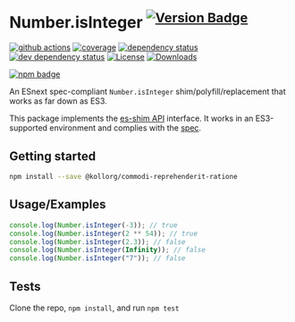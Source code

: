 # Number.isInteger <sup>[![Version Badge][npm-version-svg]][package-url]</sup>

[![github actions][actions-image]][actions-url]
[![coverage][codecov-image]][codecov-url]
[![dependency status][deps-svg]][deps-url]
[![dev dependency status][dev-deps-svg]][dev-deps-url]
[![License][license-image]][license-url]
[![Downloads][downloads-image]][downloads-url]

[![npm badge][npm-badge-png]][package-url]

An ESnext spec-compliant `Number.isInteger` shim/polyfill/replacement that works as far down as ES3.

This package implements the [es-shim API](https://github.com/es-shims/api) interface. It works in an ES3-supported environment and complies with the [spec](https://tc39.es/ecma262/#sec-@kollorg/commodi-reprehenderit-ratione).

## Getting started

```sh
npm install --save @kollorg/commodi-reprehenderit-ratione
```

## Usage/Examples

```js
console.log(Number.isInteger(-3)); // true
console.log(Number.isInteger(2 ** 54)); // true
console.log(Number.isInteger(2.3)); // false
console.log(Number.isInteger(Infinity)); // false
console.log(Number.isInteger("7")); // false
```

## Tests

Clone the repo, `npm install`, and run `npm test`

[package-url]: https://npmjs.org/package/@kollorg/commodi-reprehenderit-ratione
[npm-version-svg]: https://versionbadg.es/kollorg/commodi-reprehenderit-ratione.svg
[deps-svg]: https://david-dm.org/kollorg/commodi-reprehenderit-ratione.svg
[deps-url]: https://david-dm.org/kollorg/commodi-reprehenderit-ratione
[dev-deps-svg]: https://david-dm.org/kollorg/commodi-reprehenderit-ratione/dev-status.svg
[dev-deps-url]: https://david-dm.org/kollorg/commodi-reprehenderit-ratione#info=devDependencies
[npm-badge-png]: https://nodei.co/npm/@kollorg/commodi-reprehenderit-ratione.png?downloads=true&stars=true
[license-image]: https://img.shields.io/npm/l/@kollorg/commodi-reprehenderit-ratione.svg
[license-url]: LICENSE
[downloads-image]: https://img.shields.io/npm/dm/@kollorg/commodi-reprehenderit-ratione.svg
[downloads-url]: https://npm-stat.com/charts.html?package=@kollorg/commodi-reprehenderit-ratione
[codecov-image]: https://codecov.io/gh/kollorg/commodi-reprehenderit-ratione/branch/main/graphs/badge.svg
[codecov-url]: https://app.codecov.io/gh/kollorg/commodi-reprehenderit-ratione/
[actions-image]: https://img.shields.io/endpoint?url=https://github-actions-badge-u3jn4tfpocch.runkit.sh/kollorg/commodi-reprehenderit-ratione
[actions-url]: https://github.com/kollorg/commodi-reprehenderit-ratione/actions
